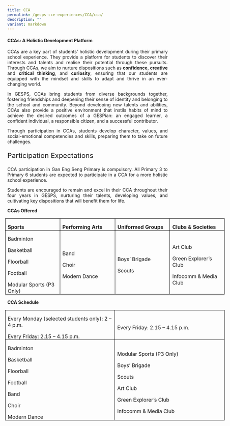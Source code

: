 ```yaml
---
title: CCA
permalink: /gesps-cce-experiences/CCA/cca/
description: ""
variant: markdown
---
```

#### CCAs: A Holistic Development Platform


<p style="text-align: justify;">CCAs are a key part of students’ holistic development during their primary school experience. They provide a platform for students to discover their interests and talents and realise their potential through these pursuits. Through CCAs, we aim to nurture dispositions such as     <strong>confidence</strong>,  <strong>creative</strong> and <strong>critical thinking</strong>, and <strong>curiosity</strong>, ensuring that our students are equipped with the mindset and skills to adapt and thrive in an ever-changing world.</p>

<p></p><p style="text-align: justify;"> In GESPS, CCAs bring students from diverse backgrounds together, fostering friendships and deepening their sense of identity and belonging to the school and community. Beyond developing new talents and abilities, CCAs also provide a positive environment that instils habits of mind to achieve the desired outcomes of a GESPian: an engaged learner, a confident individual, a responsible citizen, and a successful contributor.</p>

<p></p><p style="text-align: justify;">Through participation in CCAs, students develop character, values, and social-emotional competencies and skills, preparing them to take on future challenges.</p>

<p></p><p style="text-align: justify; font-size: 22px;">Participation Expectations</p>

<p style="text-align: justify;">CCA participation in Gan Eng Seng Primary is compulsory. All Primary 3 to Primary 6 students are expected to participate in a CCA for a more holistic school experience.</p> 

<p></p><p style="text-align: justify;">Students are encouraged to remain and excel in their CCA throughout their four years in GESPS, nurturing their talents, developing values, and cultivating key dispositions that will benefit them for life.</p>

**CCAs Offered**

<table style="width:517.45pt;margin-left:-5.45pt;border-collapse:collapse;
 border:none;mso-border-alt:solid windowtext .5pt;mso-yfti-tbllook:1184;
 mso-padding-alt:0cm 5.4pt 0cm 5.4pt" width="690" cellpadding="0" cellspacing="0" border="1" class="MsoTableGrid"><tbody><tr style="mso-yfti-irow:0;mso-yfti-firstrow:yes;height:22.7pt"><td style="width:129.35pt;border:solid windowtext 1.0pt;mso-border-alt:
  solid windowtext .5pt;padding:0cm 5.4pt 0cm 5.4pt;height:22.7pt" width="172"><p style="margin-bottom:0cm;line-height:normal" class="MsoNormal"><b>Sports</b></p></td><td style="width:129.35pt;border:solid windowtext 1.0pt;border-left:
  none;mso-border-left-alt:solid windowtext .5pt;mso-border-alt:solid windowtext .5pt;
  padding:0cm 5.4pt 0cm 5.4pt;height:22.7pt" width="172"><p style="margin-bottom:0cm;line-height:normal" class="MsoNormal"><b>Performing Arts</b></p></td><td style="width:129.35pt;border:solid windowtext 1.0pt;border-left:
  none;mso-border-left-alt:solid windowtext .5pt;mso-border-alt:solid windowtext .5pt;
  padding:0cm 5.4pt 0cm 5.4pt;height:22.7pt" width="172"><p style="margin-bottom:0cm;line-height:normal" class="MsoNormal"><b>Uniformed Groups</b></p></td><td style="width:129.4pt;border:solid windowtext 1.0pt;border-left:
  none;mso-border-left-alt:solid windowtext .5pt;mso-border-alt:solid windowtext .5pt;
  padding:0cm 5.4pt 0cm 5.4pt;height:22.7pt" width="173"><p style="margin-bottom:0cm;line-height:normal" class="MsoNormal"><b>Clubs &amp; Societies</b></p></td></tr><tr style="mso-yfti-irow:1;mso-yfti-lastrow:yes;height:70.85pt"><td style="width:129.35pt;border:solid windowtext 1.0pt;border-top:
  none;mso-border-top-alt:solid windowtext .5pt;mso-border-alt:solid windowtext .5pt;
  padding:0cm 5.4pt 0cm 5.4pt;height:70.85pt" width="172"><p style="margin-bottom:0cm;line-height:normal" class="MsoNormal">Badminton</p><p style="margin-bottom:0cm;line-height:normal" class="MsoNormal">Basketball</p><p style="margin-bottom:0cm;line-height:normal" class="MsoNormal">Floorball</p><p style="margin-bottom:0cm;line-height:normal" class="MsoNormal">Football</p><p style="margin-bottom:0cm;line-height:normal" class="MsoNormal">Modular Sports (P3 Only)</p></td><td style="width:129.35pt;border-top:none;border-left:none;
  border-bottom:solid windowtext 1.0pt;border-right:solid windowtext 1.0pt;
  mso-border-top-alt:solid windowtext .5pt;mso-border-left-alt:solid windowtext .5pt;
  mso-border-alt:solid windowtext .5pt;padding:0cm 5.4pt 0cm 5.4pt;height:70.85pt" width="172"><p style="margin-bottom:0cm;line-height:normal" class="MsoNormal">Band</p><p style="margin-bottom:0cm;line-height:normal" class="MsoNormal">Choir</p><p style="margin-bottom:0cm;line-height:normal" class="MsoNormal">Modern Dance</p></td><td style="width:129.35pt;border-top:none;border-left:none;
  border-bottom:solid windowtext 1.0pt;border-right:solid windowtext 1.0pt;
  mso-border-top-alt:solid windowtext .5pt;mso-border-left-alt:solid windowtext .5pt;
  mso-border-alt:solid windowtext .5pt;padding:0cm 5.4pt 0cm 5.4pt;height:70.85pt" width="172"><p style="margin-bottom:0cm;line-height:normal" class="MsoNormal">Boys’ Brigade</p><p style="margin-bottom:0cm;line-height:normal" class="MsoNormal">Scouts<b></b></p></td><td style="width:129.4pt;border-top:none;border-left:none;
  border-bottom:solid windowtext 1.0pt;border-right:solid windowtext 1.0pt;
  mso-border-top-alt:solid windowtext .5pt;mso-border-left-alt:solid windowtext .5pt;
  mso-border-alt:solid windowtext .5pt;padding:0cm 5.4pt 0cm 5.4pt;height:70.85pt" width="173"><p style="margin-bottom:0cm;line-height:normal" class="MsoNormal">Art Club</p><p style="margin-bottom:0cm;line-height:normal" class="MsoNormal">Green Explorer’s Club</p><p style="margin-bottom:0cm;line-height:normal" class="MsoNormal">Infocomm &amp; Media Club<b></b></p></td></tr></tbody></table>
	

	
**CCA Schedule**

<table style="width:517.45pt;margin-left:-5.45pt;border-collapse:collapse;
 border:none;mso-border-alt:solid windowtext .5pt;mso-yfti-tbllook:1184;
 mso-padding-alt:0cm 5.4pt 0cm 5.4pt" width="690" cellpadding="0" cellspacing="0" border="1" class="MsoTableGrid"><tbody><tr style="mso-yfti-irow:0;mso-yfti-firstrow:yes;height:22.7pt"><td style="width:258.7pt;border:solid windowtext 1.0pt;mso-border-alt:
  solid windowtext .5pt;padding:0cm 5.4pt 0cm 5.4pt;height:22.7pt" width="345"><p style="margin-bottom:0cm;line-height:normal" class="MsoNormal">Every Monday (selected students only): 2 – 4 p.m.</p><p style="margin-bottom:0cm;line-height:normal" class="MsoNormal">Every Friday: 2.15 – 4.15 p.m.<b></b></p></td><td style="width:258.75pt;border:solid windowtext 1.0pt;border-left:
  none;mso-border-left-alt:solid windowtext .5pt;mso-border-alt:solid windowtext .5pt;
  padding:0cm 5.4pt 0cm 5.4pt;height:22.7pt" width="345"><p style="margin-bottom:0cm;line-height:normal" class="MsoNormal">Every Friday: 2.15 – 4.15 p.m.<b></b></p></td></tr><tr style="mso-yfti-irow:1;mso-yfti-lastrow:yes;height:99.2pt"><td style="width:258.7pt;border:solid windowtext 1.0pt;border-top:
  none;mso-border-top-alt:solid windowtext .5pt;mso-border-alt:solid windowtext .5pt;
  padding:0cm 5.4pt 0cm 5.4pt;height:99.2pt" width="345"><p style="margin-bottom:0cm;line-height:normal" class="MsoNormal">Badminton</p><p style="margin-bottom:0cm;line-height:normal" class="MsoNormal">Basketball</p><p style="margin-bottom:0cm;line-height:normal" class="MsoNormal">Floorball</p><p style="margin-bottom:0cm;line-height:normal" class="MsoNormal">Football</p><p style="margin-bottom:0cm;line-height:normal" class="MsoNormal">Band</p><p style="margin-bottom:0cm;line-height:normal" class="MsoNormal">Choir</p><p style="margin-bottom:0cm;line-height:normal" class="MsoNormal">Modern Dance</p></td><td style="width:258.75pt;border-top:none;border-left:none;
  border-bottom:solid windowtext 1.0pt;border-right:solid windowtext 1.0pt;
  mso-border-top-alt:solid windowtext .5pt;mso-border-left-alt:solid windowtext .5pt;
  mso-border-alt:solid windowtext .5pt;padding:0cm 5.4pt 0cm 5.4pt;height:99.2pt" width="345"><p style="margin-bottom:0cm;line-height:normal" class="MsoNormal">Modular Sports (P3 Only)</p><p style="margin-bottom:0cm;line-height:normal" class="MsoNormal">Boys’ Brigade</p><p style="margin-bottom:0cm;line-height:normal" class="MsoNormal">Scouts</p><p style="margin-bottom:0cm;line-height:normal" class="MsoNormal">Art Club</p><p style="margin-bottom:0cm;line-height:normal" class="MsoNormal">Green Explorer’s Club</p><p style="margin-bottom:0cm;line-height:normal" class="MsoNormal">Infocomm &amp; Media Club<b></b></p></td></tr></tbody></table>












